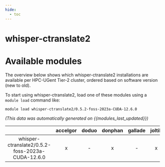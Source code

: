 ```yaml
---
hide:
  - toc
---
```


whisper-ctranslate2
===================

# Available modules


The overview below shows which whisper-ctranslate2 installations are available per HPC-UGent Tier-2 cluster, ordered based on software version (new to old).

To start using whisper-ctranslate2, load one of these modules using a `module load` command like:

```shell
module load whisper-ctranslate2/0.5.2-foss-2023a-CUDA-12.6.0
```

*(This data was automatically generated on {{modules_last_updated}})*  

| |accelgor|doduo|donphan|gallade|joltik|shinx|
| :---: | :---: | :---: | :---: | :---: | :---: | :---: |
|whisper-ctranslate2/0.5.2-foss-2023a-CUDA-12.6.0|x|-|x|-|x|-|
